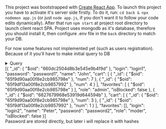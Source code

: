 This project was bootstrapped with [Create React App](https://github.com/facebook/create-react-app).
To launch this project you have to activate it's server side firstly. To do it, run: `cd back & npx nodemon app.js` (or just `node app.js`, if you don't want it to follow your code edits dynamically).
After that run `npm start` at project root directory to launch client react SPA.
Project uses mongodb as it's database, therefore you should install it, then configure .env file in the `back` directory to match your DB.

For now some features not implemented yet (such as users registration). Because of it you'll have to make initial query to DB
<details>
	<summary>Query<summary/>
	[{
  "_id": {
    "$oid": "660dc2504d8b3e545e9b4f9d"
  },
  "login": "login1",
  "password": "password1",
  "name": "John",
  "cart": [
    {
      "_id": {
        "$oid": "65f9d90aa00f8e2cb985798e"
      },
      "num": 7
    },
    {
      "_id": {
        "$oid": "65f9df13a00f8e2cb9857992"
      },
      "num": 4
    }
  ],
  "favorites": [
    {
      "$oid": "65f9d90aa00f8e2cb985798e"
    }
  ],
  "role": "admin",
  "isBlocked": false
},
{
  "_id": {
    "$oid": "6627679968e53919d644594b"
  },
  "cart": [
    {
      "_id": {
        "$oid": "65f9d90aa00f8e2cb985798e"
      },
      "num": 3
    },
    {
      "_id": {
        "$oid": "65f9df13a00f8e2cb9857992"
      },
      "num": 1
    }
  ],
  "favorites": [],
  "login": "login2",
  "name": "Peter",
  "password": "password2",
  "role": "moder",
  "isBlocked": false
}]	
</details>
Password are stored directly, but later i will replace it with hashes


